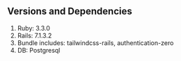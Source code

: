 ## Versions and Dependencies
1. Ruby: 3.3.0
2. Rails: 7.1.3.2
3. Bundle includes: tailwindcss-rails, authentication-zero
4. DB: Postgresql


